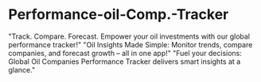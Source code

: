 # Performance-oil-Comp.-Tracker
"Track. Compare. Forecast. Empower your oil investments with our global performance tracker!"  "Oil Insights Made Simple: Monitor trends, compare companies, and forecast growth – all in one app!"  "Fuel your decisions: Global Oil Companies Performance Tracker delivers smart insights at a glance."
